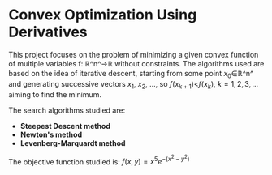 # Convex Optimization Using Derivatives

This project focuses on the problem of minimizing a given convex function of multiple variables f: ℝ^n^→ℝ without constraints. The algorithms used are based on the idea of iterative descent, starting from some point $x_0$∈ℝ^n^ and generating successive vectors $x_1$, $x_2$, ..., so $f(x_{k+1})$<$f(x_{k})$, $k=1, 2, 3, ...$ aiming to find the minimum.

The search algorithms studied are:

-   **Steepest Descent method**
-   **Newton's method**
-   **Levenberg-Marquardt method**

The objective function studied is: $f(x,y)=x^5e^{-(x^2-y^2)}$
